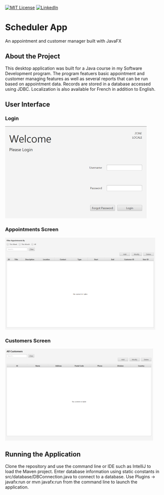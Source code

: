 [![MIT License][license-shield]][license-url]
[![LinkedIn][linkedin-shield]][linkedin-url]

# Scheduler App
An appointment and customer manager built with JavaFX

## About the Project
This desktop application was built for a Java course in my Software Development program. The program featuers basic appointment and customer managing features as well as several reports that can be run based on appointment data. Records are stored in a database accessed using JDBC. Localization is also available for French in addition to English. 

## User Interface
### Login
<img src='screenshots/LoginScreen.png' alt='App login screen' height='300' />

### Appointments Screen
<img src='screenshots/AppointmentTab.png' alt='View of appointments table' height='300' />

### Customers Screen
<img src='screenshots/CustomersTab.png' alt='View of customers table' height='300' />

## Running the Application
Clone the repository and use the command line or IDE such as IntelliJ to load the Maven project. Enter database information using static constants in src/database/DBConnection.java to connect to a database. Use Plugins -> javafx:run or mvn javafx:run from the command line to launch the application. 

[license-shield]: https://img.shields.io/github/license/othneildrew/Best-README-Template.svg?style=for-the-badge
[license-url]: https://github.com/othneildrew/Best-README-Template/blob/master/LICENSE.txt
[linkedin-shield]: https://img.shields.io/badge/-LinkedIn-black.svg?style=for-the-badge&logo=linkedin&colorB=555
[linkedin-url]: https://linkedin.com/in/samuel-s-jones
